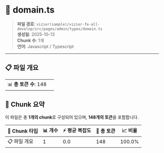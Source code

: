 # 📄 domain.ts

> **파일 경로**: `vizier(sample)/vizier-fe-all-develop/src/pages/admin/types/domain.ts`  
> **생성일**: 2025-10-13  
> **Chunk 수**: 1개  
> **언어**: Javascript / Typescript
---


## 📋 파일 개요

| | |
|--|--|
| 📊 **총 토큰 수**: 148 |  |






## 🧩 Chunk 요약

이 파일은 총 **1개의 chunk**로 구성되어 있으며, **148개의 토큰**을 포함합니다.

| 🧩 Chunk 타입 | 📊 개수 | ⚡ 평균 복잡도 | 📝 총 토큰 | 📈 비율 |
|---------------|--------|-------------|----------|--------|
| 📋 파일 개요 | 1 | 0.0 | 148 | 100.0% |

